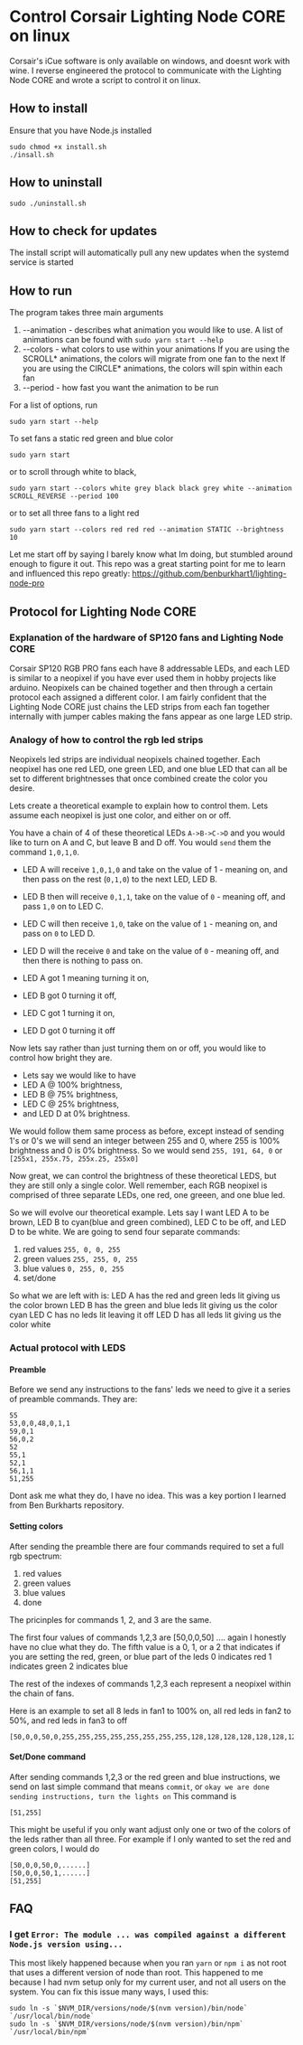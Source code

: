 # Control Corsair Lighting Node CORE on linux
Corsair's iCue software is only available on windows, and doesnt work with wine.
I reverse engineered the protocol to communicate with the Lighting Node CORE and wrote a script to control it on linux.

## How to install
Ensure that you have Node.js installed
```
sudo chmod +x install.sh
./insall.sh
```

## How to uninstall
```
sudo ./uninstall.sh
```

## How to check for updates
The install script will automatically pull any new updates when the systemd service is started

## How to run
The program takes three main arguments
1) --animation - describes what animation you would like to use. 
A list of animations can be found with `sudo yarn start --help`
2) --colors - what colors to use within your animations
If you are using the SCROLL* animations, the colors will migrate from one fan to the next
If you are using the CIRCLE* animations, the colors will spin within each fan
3) --period - how fast you want the animation to be run

For a list of options, run
```
sudo yarn start --help
```
To set fans a static red green and blue color
```
sudo yarn start
```
or to scroll through white to black,
```
sudo yarn start --colors white grey black black grey white --animation SCROLL_REVERSE --period 100
```
or to set all three fans to a light red
```
sudo yarn start --colors red red red --animation STATIC --brightness 10
```

Let me start off by saying I barely know what Im doing, but stumbled around enough to figure it out.
This repo was a great starting point for me to learn and influenced this repo greatly: 
https://github.com/benburkhart1/lighting-node-pro

## Protocol for Lighting Node CORE
### Explanation of the hardware of SP120 fans and Lighting Node CORE
Corsair SP120 RGB PRO fans each have 8 addressable LEDs, and each LED is similar to a neopixel if you have ever used them in hobby projects like arduino. 
Neopixels can be chained together and then through a certain protocol each assigned a different color.
I am fairly confident that the Lighting Node CORE just chains the LED strips from each fan together internally with jumper cables making the fans appear as one large LED strip.

### Analogy of how to control the rgb led strips
Neopixels led strips are individual neopixels chained together. Each neopixel has one red LED, one green LED, and one blue LED that can all be set to different brightnesses that once combined create the color you desire.

Lets create a theoretical example to explain how to control them.
Lets assume each neopixel is just one color, and either on or off. 

You have a chain of 4 of these theoretical LEDs `A->B->C->D` and you would like to turn on A and C, but leave B and D off.
You would `send` them the command `1,0,1,0`.

- LED A will receive `1,0,1,0` and take on the value of 1 - meaning on, and then pass on the rest (`0,1,0`) to the next LED, LED B. 
- LED B then will receive `0,1,1`, take on the value of `0` - meaning off, and pass `1,0` on to LED C.
- LED C will then receive `1,0`, take on the value of `1` - meaning on, and pass on `0` to LED D.
- LED D will the receive `0` and take on the value of `0` - meaning off, and then there is nothing to pass on.

- LED A got 1 meaning turning it on, 
- LED B got 0 turning it off,
- LED C got 1 turning it on,
- LED D got 0 turning it off

Now lets say rather than just turning them on or off, you would like to control how bright they are.

- Lets say we would like to have 
- LED A @ 100% brightness, 
- LED B @ 75% brightness, 
- LED C @ 25% brightness,
- and LED D at 0% brightness.

We would follow them same process as before, except instead of sending 1's or 0's we will send an integer between 255 and 0, where 255 is 100% brightness and 0 is 0% brightness.
So we would send ``255, 191, 64, 0`` or `[255x1, 255x.75, 255x.25, 255x0]`

Now great, we can control the brightness of these theoretical LEDS, but they are still only a single color. Well remember, each RGB neopixel is comprised of three separate LEDs, one red, one greeen, and one blue led.

So we will evolve our theoretical example.
Lets say I want LED A to be brown, LED B to cyan(blue and green combined), LED C to be off, and LED D to be white.
We are going to send four separate commands:
1) red values
`255, 0, 0, 255`
2) green values
`255, 255, 0, 255`
3) blue values
`0, 255, 0, 255`
4) set/done

So what we are left with is:
LED A has the red and green leds lit giving us the color brown
LED B has the green and blue leds lit giving us the color cyan
LED C has no leds lit leaving it off
LED D has all leds lit giving us the color white


### Actual protocol with LEDS
#### Preamble
Before we send any instructions to the fans' leds we need to give it a series of preamble commands. They are:
```
55
53,0,0,48,0,1,1
59,0,1
56,0,2
52
55,1
52,1
56,1,1
51,255
```
Dont ask me what they do, I have no idea. This was a key portion I learned from Ben Burkharts repository.

#### Setting colors
After sending the preamble there are four commands required to set a full rgb spectrum:
1) red values
2) green values
3) blue values
4) done

The pricinples for commands 1, 2, and 3 are the same.

The first four values of commands 1,2,3 are [50,0,0,50] .... again I honestly have no clue what they do.
The fifth value is a 0, 1, or a 2 that indicates if you are setting the red, green, or blue part of the leds
0 indicates red
1 indicates green
2 indicates blue

The rest of the indexes of commands 1,2,3 each represent a neopixel within the chain of fans.

Here is an example to set all 8 leds in fan1 to 100% on, all red leds in fan2 to 50%, and red leds in fan3 to off
```
[50,0,0,50,0,255,255,255,255,255,255,255,255,128,128,128,128,128,128,128,128,0,0,0,0,0,0,0,0]
```

#### Set/Done command
After sending commands 1,2,3 or the red green and blue instructions, we send on last simple command that means `commit`, or `okay we are done sending instructions, turn the lights on`
This command is 
```
[51,255]
```

This might be useful if you only want adjust only one or two of the colors of the leds rather than all three.
For example if I only wanted to set the red and green colors, I would do
```
[50,0,0,50,0,......]
[50,0,0,50,1,......]
[51,255]
```

## FAQ

### I get  `Error: The module ... was compiled against a different Node.js version using...`
This most likely happened because when you ran `yarn` or `npm i` as not root that uses a different version of node than root.
This happened to me because I had nvm setup only for my current user, and not all users on the system.
You can fix this issue many ways, I used this:
```
sudo ln -s `$NVM_DIR/versions/node/$(nvm version)/bin/node` `/usr/local/bin/node`
sudo ln -s `$NVM_DIR/versions/node/$(nvm version)/bin/npm` `/usr/local/bin/npm`
```